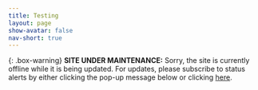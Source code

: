```yaml
---
title: Testing
layout: page
show-avatar: false
nav-short: true
---
```


{: .box-warning}
<i class="fa fa-bolt icon-yellow" aria-hidden="true"></i> **SITE UNDER MAINTENANCE:** Sorry, the site is currently offline while it is being updated. For updates, please subscribe to status alerts by either clicking the pop-up message below or clicking <a title="Webpage Status" href="https://bradleykennedy.statuspage.io/" target="_blank" rel="noopener">here</a>.   

